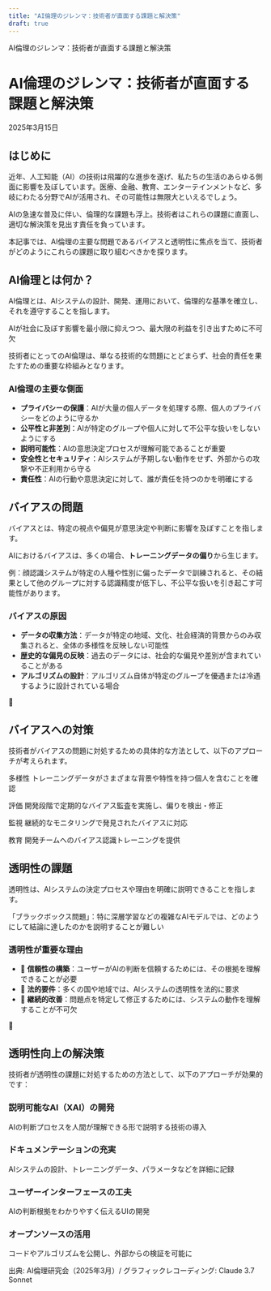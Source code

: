 ```yaml
---
title: "AI倫理のジレンマ：技術者が直面する課題と解決策"
draft: true
---
```


  
  
  
  

  AI倫理のジレンマ：技術者が直面する課題と解決策  

# AI倫理のジレンマ：技術者が直面する課題と解決策

2025年3月15日

## はじめに

近年、人工知能（AI）の技術は飛躍的な進歩を遂げ、私たちの生活のあらゆる側面に影響を及ぼしています。医療、金融、教育、エンターテインメントなど、多岐にわたる分野でAIが活用され、その可能性は無限大といえるでしょう。

AIの急速な普及に伴い、倫理的な課題も浮上。技術者はこれらの課題に直面し、適切な解決策を見出す責任を負っています。

本記事では、AI倫理の主要な問題であるバイアスと透明性に焦点を当て、技術者がどのようにこれらの課題に取り組むべきかを探ります。

## AI倫理とは何か？

AI倫理とは、AIシステムの設計、開発、運用において、倫理的な基準を確立し、それを遵守することを指します。

AIが社会に及ぼす影響を最小限に抑えつつ、最大限の利益を引き出すために不可欠

技術者にとってのAI倫理は、単なる技術的な問題にとどまらず、社会的責任を果たすための重要な枠組みとなります。

### AI倫理の主要な側面

- **プライバシーの保護**：AIが大量の個人データを処理する際、個人のプライバシーをどのように守るか
- **公平性と非差別**：AIが特定のグループや個人に対して不公平な扱いをしないようにする
- **説明可能性**：AIの意思決定プロセスが理解可能であることが重要
- **安全性とセキュリティ**：AIシステムが予期しない動作をせず、外部からの攻撃や不正利用から守る
- **責任性**：AIの行動や意思決定に対して、誰が責任を持つのかを明確にする

## バイアスの問題

バイアスとは、特定の視点や偏見が意思決定や判断に影響を及ぼすことを指します。

AIにおけるバイアスは、多くの場合、**トレーニングデータの偏り**から生じます。

例：顔認識システムが特定の人種や性別に偏ったデータで訓練されると、その結果として他のグループに対する認識精度が低下し、不公平な扱いを引き起こす可能性があります。

### バイアスの原因

- **データの収集方法**：データが特定の地域、文化、社会経済的背景からのみ収集されると、全体の多様性を反映しない可能性
- **歴史的な偏見の反映**：過去のデータには、社会的な偏見や差別が含まれていることがある
- **アルゴリズムの設計**：アルゴリズム自体が特定のグループを優遇または冷遇するように設計されている場合

💭

## バイアスへの対策

技術者がバイアスの問題に対処するための具体的な方法として、以下のアプローチが考えられます。

多様性 トレーニングデータがさまざまな背景や特性を持つ個人を含むことを確認

評価 開発段階で定期的なバイアス監査を実施し、偏りを検出・修正

監視 継続的なモニタリングで発見されたバイアスに対応

教育 開発チームへのバイアス認識トレーニングを提供

## 透明性の課題

透明性は、AIシステムの決定プロセスや理由を明確に説明できることを指します。

「ブラックボックス問題」：特に深層学習などの複雑なAIモデルでは、どのようにして結論に達したのかを説明することが難しい

### 透明性が重要な理由

- 🔎 **信頼性の構築**：ユーザーがAIの判断を信頼するためには、その根拠を理解できることが必要
- 📜 **法的要件**：多くの国や地域では、AIシステムの透明性を法的に要求
- 🔄 **継続的改善**：問題点を特定して修正するためには、システムの動作を理解することが不可欠

🤔

## 透明性向上の解決策

技術者が透明性の課題に対処するための方法として、以下のアプローチが効果的です：

### 説明可能なAI（XAI）の開発

AIの判断プロセスを人間が理解できる形で説明する技術の導入

### ドキュメンテーションの充実

AIシステムの設計、トレーニングデータ、パラメータなどを詳細に記録

### ユーザーインターフェースの工夫

AIの判断根拠をわかりやすく伝えるUIの開発

### オープンソースの活用

コードやアルゴリズムを公開し、外部からの検証を可能に

出典: AI倫理研究会（2025年3月）/ グラフィックレコーディング: Claude 3.7 Sonnet
